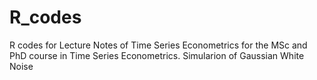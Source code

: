 # R_codes
R codes for Lecture Notes of Time Series Econometrics for the MSc and PhD course in Time Series Econometrics. 
Simularion of Gaussian White Noise
